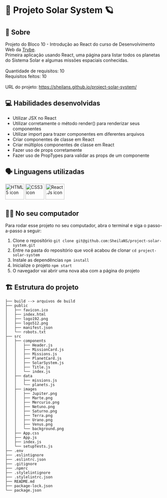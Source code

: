 # :star2: Projeto Solar System :ringed_planet:

## :page_facing_up: Sobre

Projeto do Bloco 10 - Introdução ao React do curso de Desenvolvimento Web da [Trybe](https://www.betrybe.com).<br>
Primeira aplicação usando React, uma página para listar todos os planetas do Sistema Solar e algumas missões espaciais conhecidas.<br><br>
Quantidade de requisitos: 10<br>
Requisitos feitos: 10<br><br>
URL do projeto: https://sheilans.github.io/project-solar-system/

## :computer: Habilidades desenvolvidas

- Utilizar JSX no React
- Utilizar corretamente o método render() para renderizar seus componentes
- Utilizar import para trazer componentes em diferentes arquivos
- Criar componentes de classe em React
- Criar múltiplos componentes de classe em React
- Fazer uso de props corretamente
- Fazer uso de PropTypes para validar as props de um componente

## :speaking_head: Linguagens utilizadas
<div align="left">
  <a href="https://developer.mozilla.org/en-US/docs/Web/HTML"><img alt="HTML5 icon" height="50px" width="60px" src="https://cdn.jsdelivr.net/gh/devicons/devicon/icons/html5/html5-original.svg" /></a>
  <a href="https://developer.ozilla.org/pt-BR/docs/Web/CSS"><img alt="CSS3 icon" height="50px" width="60px" src="https://cdn.jsdelivr.net/gh/devicons/devicon/icons/css3/css3-original.svg" /></a>
  <a href="https://reactjs.org/"><img alt="React.Js icon" height="50px" width="60px" src="https://cdn.jsdelivr.net/gh/devicons/devicon/icons/react/react-original.svg" /></a>
</div>

## :woman_technologist: No seu computador
Para rodar esse projeto no seu computador, abra o terminal e siga o passo-a-passo a seguir:

1. Clone o repositório `git clone git@github.com:SheilaNS/project-solar-system.git`
2. Entre na pasta do repositório que você acabou de clonar `cd project-solar-system`
3. Instale as dependências `npm install`
4. Inicialize o projeto `npm start`
5. O navegador vai abrir uma nova aba com a página do projeto 

## :building_construction: Estrutura do projeto
```
├── build --> arquivos de build
├── public
│   ├── favicon.ico
│   ├── index.html
│   ├── logo192.png
│   ├── logo512.png
│   ├── manifest.json
│   └── robots.txt
├── src
│   ├── components
│   │   ├── Header.js
│   │   ├── MissionCard.js
│   │   ├── Missions.js
│   │   ├── PlanetCard.js
│   │   ├── SolarSystem.js
│   │   ├── Title.js
│   │   └── index.js
│   ├── data
│   │   ├── missions.js
│   │   └── planets.js
│   ├── images
│   │   ├── Jupiter.png
│   │   ├── Marte.png
│   │   ├── Mercurio.png
│   │   ├── Netuno.png
│   │   ├── Saturno.png
│   │   ├── Terra.png
│   │   ├── Urano.png
│   │   ├── Venus.png
│   │   └── background.png
│   ├── App.css
│   ├── App.js
│   ├── index.js
│   └── setupTests.js
├── .env
├── .eslintignore
├── .eslintrc.json
├── .gitignore
├── .npmrc
├── .stylelintignore
├── .stylelintrc.json
├── README.md
├── package-lock.json
└── package.json
 ```
